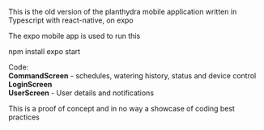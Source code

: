 This is the old version of the planthydra mobile application written in Typescript with react-native, on expo

The expo mobile app is used to run this

npm install
expo start

Code:</br>
<b>CommandScreen</b> - schedules, watering history, status and device control</br>
<b>LoginScreen</b></br> 
<b>UserScreen</b> - User details and notifications

This is a proof of concept and in no way a showcase of coding best practices